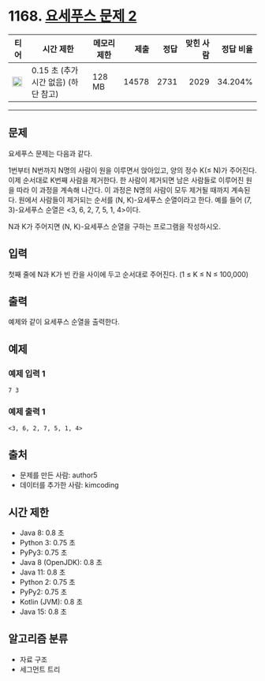 # 1168. [요세푸스 문제 2](https://www.acmicpc.net/problem/1168)

| 티어                                                                  | 시간 제한                            | 메모리 제한 |  제출 | 정답 | 맞힌 사람 | 정답 비율 |
| --------------------------------------------------------------------- | ------------------------------------ | ----------- | ----: | ---: | --------: | --------: |
| <img src="https://static.solved.ac/tier_small/18.svg" width="20px" /> | 0.15 초 (추가 시간 없음) (하단 참고) | 128 MB      | 14578 | 2731 |      2029 |   34.204% |

---

## 문제

요세푸스 문제는 다음과 같다.

1번부터 N번까지 N명의 사람이 원을 이루면서 앉아있고, 양의 정수 K(≤ N)가 주어진다. 이제 순서대로 K번째 사람을 제거한다. 한 사람이 제거되면 남은 사람들로 이루어진 원을 따라 이 과정을 계속해 나간다. 이 과정은 N명의 사람이 모두 제거될 때까지 계속된다. 원에서 사람들이 제거되는 순서를 (N, K)-요세푸스 순열이라고 한다. 예를 들어 (7, 3)-요세푸스 순열은 <3, 6, 2, 7, 5, 1, 4>이다.

N과 K가 주어지면 (N, K)-요세푸스 순열을 구하는 프로그램을 작성하시오.

## 입력

첫째 줄에 N과 K가 빈 칸을 사이에 두고 순서대로 주어진다. (1 ≤ K ≤ N ≤ 100,000)

## 출력

예제와 같이 요세푸스 순열을 출력한다.

## 예제

### 예제 입력 1

```
7 3
```

### 예제 출력 1

```
<3, 6, 2, 7, 5, 1, 4>
```

## 출처

- 문제를 만든 사람: author5
- 데이터를 추가한 사람: kimcoding

## 시간 제한

- Java 8: 0.8 초
- Python 3: 0.75 초
- PyPy3: 0.75 초
- Java 8 (OpenJDK): 0.8 초
- Java 11: 0.8 초
- Python 2: 0.75 초
- PyPy2: 0.75 초
- Kotlin (JVM): 0.8 초
- Java 15: 0.8 초

## 알고리즘 분류

- 자료 구조
- 세그먼트 트리
